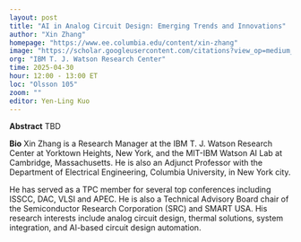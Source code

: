 ```yaml
---
layout: post
title: "AI in Analog Circuit Design: Emerging Trends and Innovations"
author: "Xin Zhang"
homepage: "https://www.ee.columbia.edu/content/xin-zhang"
image: "https://scholar.googleusercontent.com/citations?view_op=medium_photo&user=KiLiEcYAAAAJ&citpid=4"
org: "IBM T. J. Watson Research Center"
time: 2025-04-30
hour: 12:00 - 13:00 ET
loc: "Olsson 105"
zoom: ""
editor: Yen-Ling Kuo
---
```


**Abstract**
TBD

**Bio**
Xin Zhang is a Research Manager at the IBM T. J. Watson Research Center at Yorktown Heights, New York, and the MIT-IBM Watson AI Lab at Cambridge, Massachusetts. He is also an Adjunct Professor with the Department of Electrical Engineering, Columbia University, in New York city.

He has served as a TPC member for several top conferences including ISSCC, DAC, VLSI and APEC. He is also a Technical Advisory Board chair of the Semiconductor Research Corporation (SRC) and SMART USA. His research interests include analog circuit design, thermal solutions, system integration, and AI-based circuit design automation.

